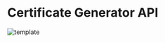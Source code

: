 # Certificate Generator API
![template](https://github.com/amr2018/Certificate-Generator-API-using-FastAPI/assets/71100436/9655456d-8828-4757-80ac-7c7f6a9b63c3)
